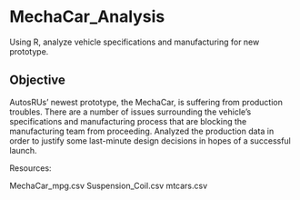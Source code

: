 # MechaCar_Analysis
Using R, analyze vehicle specifications and manufacturing for new prototype.

## Objective
AutosRUs’ newest prototype, the MechaCar, is suffering from production troubles. There are a number of issues surrounding the vehicle’s specifications and manufacturing process that are blocking the manufacturing team from proceeding. Analyzed the production data in order to justify some last-minute design decisions in hopes of a successful launch.

Resources:

MechaCar_mpg.csv
Suspension_Coil.csv
mtcars.csv
